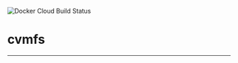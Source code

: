 ![Docker Cloud Build Status](https://img.shields.io/docker/cloud/build/alexanderrichards/cvmfs)

# cvmfs
---
